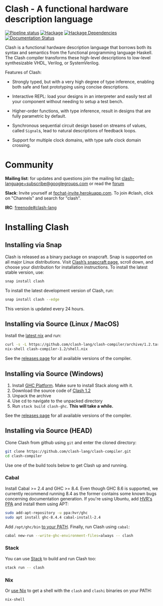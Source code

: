 # Clash - A functional hardware description language

[![Pipeline status](https://gitlab.com/clash-lang/clash-compiler/badges/master/pipeline.svg)](https://gitlab.com/clash-lang/clash-compiler/commits/master)
[![Hackage](https://img.shields.io/hackage/v/clash-ghc.svg)](https://hackage.haskell.org/package/clash-ghc)
[![Hackage Dependencies](https://img.shields.io/hackage-deps/v/clash-ghc.svg?style=flat)](http://packdeps.haskellers.com/feed?needle=exact%3Aclash-ghc)
 [![Documentation Status](https://readthedocs.org/projects/clash-lang/badge/?version=latest)](https://clash-lang.readthedocs.io/en/latest/?badge=latest)

Clash is a functional hardware description language that borrows both
its syntax and semantics from the functional programming language
Haskell. The Clash compiler transforms these high-level descriptions to
low-level synthesizable VHDL, Verilog, or SystemVerilog.

Features of Clash:

  * Strongly typed, but with a very high degree of type inference, enabling both
    safe and fast prototyping using concise descriptions.

  * Interactive REPL: load your designs in an interpreter and easily test all
    your component without needing to setup a test bench.

  * Higher-order functions, with type inference, result in designs that are
    fully parametric by default.

  * Synchronous sequential circuit design based on streams of values, called
    `Signal`s, lead to natural descriptions of feedback loops.

  * Support for multiple clock domains, with type safe clock domain crossing.

# Community
**Mailing list**: for updates and questions join the mailing list clash-language+subscribe@googlegroups.com or read the [forum](https://groups.google.com/d/forum/clash-language)

**Slack**: Invite yourself at [fpchat-invite.herokuapp.com](https://fpchat-invite.herokuapp.com/). To join #clash, click on "Channels" and search for "clash".

**IRC**: [freenode#clash-lang](https://webchat.freenode.net/#clash-lang)

# Installing Clash

## Installing via Snap

Clash is released as a binary package on snapcraft. Snap is supported on all
major Linux distributions. Visit [Clash’s snapcraft page](https://snapcraft.io/clash),
scroll down, and choose your distribution for installation instructions. To
install the latest stable version, use:

```bash
snap install clash
```

To install the latest development version of Clash, run:

```bash
snap install clash --edge
```

This version is updated every 24 hours.

## Installing via Source (Linux / MacOS)

Install the [latest nix](https://nixos.org/nix/download.html) and run:

```bash
curl -s -L https://github.com/clash-lang/clash-compiler/archive/1.2.tar.gz | tar xz
nix-shell clash-compiler-1.2/shell.nix
```

See the [releases page](https://github.com/clash-lang/clash-compiler/releases)
for all available versions of the compiler.

## Installing via Source (Windows)

  1. Install [GHC Platform](https://www.haskell.org/platform/windows.html). Make sure to install Stack along with it.
  2. Download the source code of [Clash 1.2](https://github.com/clash-lang/clash-compiler/archive/1.2.tar.gz)
  3. Unpack the archive
  4. Use cd to navigate to the unpacked directory
  5. Run `stack build clash-ghc`. **This will take a while.**

See the [releases page](https://github.com/clash-lang/clash-compiler/releases)
for all available versions of the compiler.

## Installing via Source (HEAD)
Clone Clash from github using `git` and enter the cloned directory:

```bash
git clone https://github.com/clash-lang/clash-compiler.git
cd clash-compiler
```

Use one of the build tools below to get Clash up and running.

### Cabal
Install Cabal >= 2.4 and GHC >= 8.4. Even though GHC 8.6 is supported, we currently recommend running 8.4 as the former contains some known bugs concerning documentation generation. If you're using Ubuntu, add [HVR's PPA](https://launchpad.net/~hvr/+archive/ubuntu/ghc) and install them using APT:

```bash
sudo add-apt-repository -u ppa:hvr/ghc
sudo apt install ghc-8.4.4 cabal-install-2.4
```

Add `/opt/ghc/bin` [to your PATH](https://askubuntu.com/questions/60218/how-to-add-a-directory-to-the-path). Finally, run Clash using `cabal`:

```bash
cabal new-run --write-ghc-environment-files=always -- clash
```

### Stack

You can use [Stack](https://docs.haskellstack.org/en/stable/install_and_upgrade/) to build and run Clash too:

```bash
stack run -- clash
```

### Nix

Or [use Nix](https://nixos.org/nix/download.html) to get a shell with the `clash` and `clashi` binaries on your PATH:

```bash
nix-shell
```

